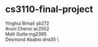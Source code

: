 # cs3110-final-project

Yinghui Bimali yb272 \
Aruni Chenxi ac2552 \
Malli Gutta mg2395 \
Desmond Ababio dna35 \
